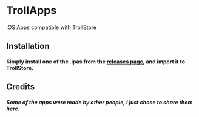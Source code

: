 # TrollApps
iOS Apps compatible with TrollStore


## Installation
#### Simply install one of the .ipas from the [releases page](https://github.com/ConnorDoesDev/TrollApps/releases), and import it to TrollStore.

## Credits
#### ***Some** of the apps were made by other people, I just chose to share them here.*
